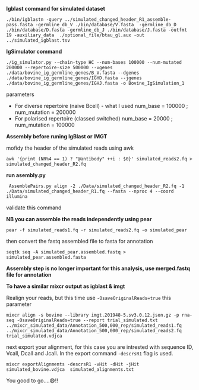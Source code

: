 **Igblast command for simulated dataset**

`./bin/igblastn -query ../simulated_changed_header_R1_assemble-pass.fasta -germline_db_V ./bin/database/V.fasta 
-germline_db_D ./bin/database/D.fasta -germline_db_J ./bin/database/J.fasta -outfmt 19 -auxiliary_data 
./optional_file/btau_gl.aux -out ../simulated_igblast.tsv`

**IgSimulator command**

` ./ig_simulator.py --chain-type HC --num-bases 100000 --num-mutated 200000 --repertoire-size 500000 --vgenes ./data/bovine_ig_germline_genes/B_V.fasta --dgenes ./data/bovine_ig_germline_genes/IGHD.fasta --jgenes ./data/bovine_ig_germline_genes/IGHJ.fasta -o Bovine_IgSimulation_1 `

parameters
* For diverse repertoire (naive Bcell) - what I used
  num_base = 100000 ; num_mutation = 200000
* For polarised repertoire (classed switched)
  num_base = 20000 ; num_mutation = 100000

**Assembly before runing IgBlast or IMGT**

mofidy the header of the simulated reads using awk 

`awk '{print (NR%4 == 1) ? "@antibody" ++i : $0}' simulated_reads2.fq > simulated_changed_header_R2.fq`

**run asembly.py**

` AssemblePairs.py align -2 ./Data/simulated_changed_header_R2.fq -1 ./Data/simulated_changed_header_R1.fq --fasta --nproc 4 --coord illumina`

validate this command

**NB you can assemble the reads independently using pear**

`pear -f simulated_reads1.fq -r simulated_reads2.fq -o simulated_pear`

then convert the fastq assembled file to fasta for annotation 

`seqtk seq -A simulated_pear.assembled.fastq > simulated_pear.assembled.fasta`

**Assembly step is no longer important for this analysis, use merged.fastq file for annotation**

**To have a similar mixcr output as igblast & imgt**

Realign your reads, but this time use `-OsaveOriginalReads=true`  this parameter 

`mixcr align -s bovine --library imgt.201948-5.sv3.0.12.json.gz -p rna-seq -OsaveOriginalReads=true --report trial_simulated.txt ../mixcr_simulated_data/Annotation_500,000_rep/simulated_reads1.fq ../mixcr_simulated_data/Annotation_500,000_rep/simulated_reads2.fq trial_simulated.vdjca`

next export your alignment, for this case you are intrested with sequence ID, Vcall, Dcall and Jcall. In the export command `-descrsR1` flag is used. 

` mixcr exportAlignments -descrsR1 -vHit -dHit -jHit simulated_bovine.vdjca  simulated_alignments.txt `

You good to go....:smile:!!














